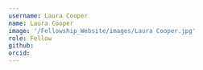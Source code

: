 ```yaml
---
username: Laura Cooper
name: Laura Cooper
image: '/Fellowship_Website/images/Laura Cooper.jpg'
role: Fellow
github: 
orcid: 
---
```

